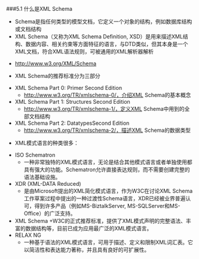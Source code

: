 ###5.1 什么是XML Schema
* Schema是指任何类型的模型文档，它定义一个对象的结构，例如数据库结构或文档结构
* XML Schema（又称为XML Schema Definition, XSD）是用来描述XML结构、数据内容、相关约束等方面特征的语言，与DTD类似，但其本身是一个XML文档，符合XML语法规则，可被通用的XML解析器解析 
 + http://www.w3.org/XML/Schema 
* XML Schema的推荐标准分为三部分
 + XML Schema Part 0: Primer Second Edition     
    + http://www.w3.org/TR/xmlschema-0/，介绍XML Schema的基本概念
 + XML Schema Part 1: Structures Second Edition 
    + http://www.w3.org/TR/xmlschema-1/，定义XML Schema中用到的全部文档结构
 + XML Schema Part 2: DatatypesSecond Edition 
    + http://www.w3.org/TR/xmlschema-2/，描述XML Schema的数据类型

* XML模式语言的种类很多：
 + ISO Schematron
    + 一种非常独特的XML模式语言，无论是结合其他模式语言或者单独使用都具有强大的功能。Schematron允许直接表达规则，而不需要创建完整的语法基础设施。
 + XDR (XML-DATA Reduced)
    + 是由Microsoft提出的XML简化模式语言，作为W3C在讨论XML Schema工作草案过程中提出的一种过渡性Schema语言，XDR已经被业界普遍认可，得到许多产品（例如MS-BiztalkServer, MS-SQLServer和MS-Office）的广泛支持。
 + XML Schema 
    +W3C的正式推荐标准，提供了XML模式声明的完整语法、丰富的数据结构等，目前已成为应用最广泛的XML模式语言。
 + RELAX NG 
    + 一种基于语法的XML模式语言，可用于描述、定义和限制XML词汇表。它以简洁性和表达能力著称，并且具有良好的可扩展性。
